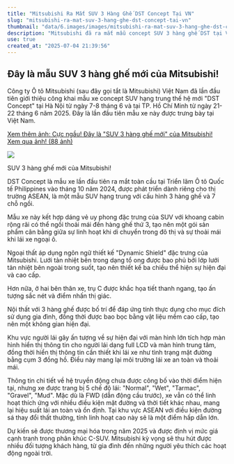 ```yaml
---
title: "Mitsubishi Ra Mắt SUV 3 Hàng Ghế DST Concept Tại VN"
slug: "mitsubishi-ra-mat-suv-3-hang-ghe-dst-concept-tai-vn"
thumbnail: "data/6.images/images/mitsubishi-ra-mat-suv-3-hang-ghe-dst-concept-tai-vn.webp"
description: "Mitsubishi đã ra mắt mẫu concept SUV 3 hàng ghế DST tại Việt Nam, gây ấn tượng với thiết kế hiện đại, nội thất sang trọng và khả năng vận hành linh hoạt."
use: true
created_at: "2025-07-04 21:39:56"
---
```


## Đây là mẫu SUV 3 hàng ghế mới của Mitsubishi!

Công ty Ô tô Mitsubishi (sau đây gọi tắt là Mitsubishi) Việt Nam đã lần đầu tiên giới thiệu công khai mẫu xe concept SUV hạng trung thế hệ mới "DST Concept" tại Hà Nội từ ngày 7-8 tháng 6 và tại TP. Hồ Chí Minh từ ngày 21-22 tháng 6 năm 2025. Đây là lần đầu tiên mẫu xe này được trưng bày tại Việt Nam.

[Xem thêm ảnh: Cực ngầu! Đây là "SUV 3 hàng ghế mới" của Mitsubishi! Xem qua ảnh! (88 ảnh)](https://kuruma-news.jp/photo/923415)

![](/images/20250704-00923415-kurumans-000-1-view.webp)

SUV 3 hàng ghế mới của Mitsubishi!

DST Concept là mẫu xe lần đầu tiên ra mắt toàn cầu tại Triển lãm Ô tô Quốc tế Philippines vào tháng 10 năm 2024, được phát triển dành riêng cho thị trường ASEAN, là một mẫu SUV hạng trung với cấu hình 3 hàng ghế và 7 chỗ ngồi.

Mẫu xe này kết hợp dáng vẻ uy phong đặc trưng của SUV với khoang cabin rộng rãi có thể ngồi thoải mái đến hàng ghế thứ 3, tạo nên một gói sản phẩm cân bằng giữa sự linh hoạt khi di chuyển trong đô thị và sự thoải mái khi lái xe ngoại ô.

Ngoại thất áp dụng ngôn ngữ thiết kế "Dynamic Shield" đặc trưng của Mitsubishi. Lưới tản nhiệt bên trong dạng tổ ong được bao phủ bởi lớp lưới tản nhiệt bên ngoài trong suốt, tạo nên thiết kế ba chiều thể hiện sự hiện đại và cao cấp.

Hơn nữa, ở hai bên thân xe, trụ C được khắc họa tiết thanh ngang, tạo ấn tượng sắc nét và điểm nhấn thị giác.

Nội thất với 3 hàng ghế được bố trí để đáp ứng tính thực dụng cho mục đích sử dụng gia đình, đồng thời được bao bọc bằng vật liệu mềm cao cấp, tạo nên một không gian hiện đại.

Khu vực người lái gây ấn tượng về sự hiện đại với màn hình lớn tích hợp màn hình hiển thị thông tin cho người lái dạng full LCD và màn hình trung tâm, đồng thời hiển thị thông tin cần thiết khi lái xe như tình trạng mặt đường bằng cụm 3 đồng hồ. Điều này mang lại môi trường lái xe an toàn và thoải mái.

Thông tin chi tiết về hệ truyền động chưa được công bố vào thời điểm hiện tại, nhưng xe được trang bị 5 chế độ lái: "Normal", "Wet", "Tarmac", "Gravel", "Mud". Mặc dù là FWD (dẫn động cầu trước), xe vẫn có thể linh hoạt thích ứng với nhiều điều kiện mặt đường và thời tiết khác nhau, mang lại hiệu suất lái an toàn và ổn định. Tại khu vực ASEAN với điều kiện đường sá thay đổi thất thường, tính linh hoạt cao này sẽ là một điểm hấp dẫn lớn.

Dự kiến sẽ được thương mại hóa trong năm 2025 và được định vị mức giá cạnh tranh trong phân khúc C-SUV. Mitsubishi kỳ vọng sẽ thu hút được nhiều đối tượng khách hàng, từ gia đình đến những người yêu thích các hoạt động ngoài trời.